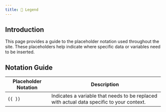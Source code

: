 ```yaml
---
title: 📘 Legend
---
```


## Introduction

This page provides a guide to the placeholder notation used throughout the site. These placeholders help indicate where specific data or variables need to be inserted.

## Notation Guide

|Placeholder Notation|Description|
|---|---|
|`{{ }}`|Indicates a variable that needs to be replaced with actual data specific to your context.|